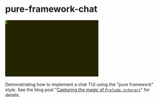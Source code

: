 # pure-framework-chat

![gif demo](https://raw.githubusercontent.com/gelisam/pure-framework-chat/280c21b284e51dd7b959398eb9eaaee8015f6d37/demo.gif)

Demonstrating how to implement a chat TUI using the "pure framework" style. See the blog post "[Capturing the magic of `Prelude.interact`](http://gelisam.blogspot.com/2020/12/capturing-magic-of-preludeinteract.html)" for details.
